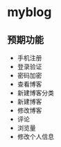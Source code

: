 # myblog
  ## 预期功能
  - 手机注册
  - 登录验证
  - 密码加密
  - 查看博客
  - 新建博客分类
  - 新建博客
  - 修改博客
  - 评论
  - 浏览量
  - 修改个人信息

